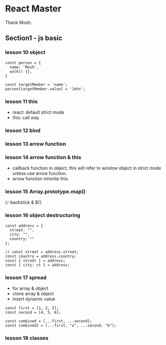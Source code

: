 # React Master
Thank Mosh.

## Section1 - js basic

### lesson 10 object
```
const person = {
  name: 'Mosh',
  walk() {},
}

const targetMember = 'name';
person[targetMember.value] = 'John';

```
### lesson 11 this
- react: default strict mode
- this: call way

### lesson 12 bind

### lesson 13 arrow function

### lesson 14 arrow function & this
- callback function in object, this will refer to window object in strict mode unless use arrow function.
- arrow function inherite this.

### lesson 15 Array.prototype.map()
/`/` backstick & ${}

### lesson 16 object destructuring

```
const address = {
  street: "",
  city: "",
  country: ""
};

// const street = address.street;
const country = address.country;
const { street } = address;
const { city: ct } = address;
```

### lesson 17 spread 
- for array & object
- clone array & object
- insert dynamic value 
```
const first = [1, 2, 3];
const second = [4, 5, 6];

const combined = [...first, ...second];
const combined2 = [...first, "a", ...second, "b"];
```
### lesson 18 classes
